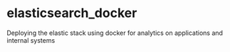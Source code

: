 # elasticsearch_docker
Deploying the elastic stack using docker for analytics on applications and internal systems
